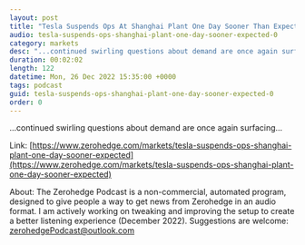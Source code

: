 ```yaml
---
layout: post
title: "Tesla Suspends Ops At Shanghai Plant One Day Sooner Than Expected"
audio: tesla-suspends-ops-shanghai-plant-one-day-sooner-expected-0
category: markets
desc: "...continued swirling questions about demand are once again surfacing..."
duration: 00:02:02
length: 122
datetime: Mon, 26 Dec 2022 15:35:00 +0000
tags: podcast
guid: tesla-suspends-ops-shanghai-plant-one-day-sooner-expected-0
order: 0
---
```

...continued swirling questions about demand are once again surfacing...

Link: [https://www.zerohedge.com/markets/tesla-suspends-ops-shanghai-plant-one-day-sooner-expected](https://www.zerohedge.com/markets/tesla-suspends-ops-shanghai-plant-one-day-sooner-expected)

About: The Zerohedge Podcast is a non-commercial, automated program, designed to give people a way to get news from Zerohedge in an audio format.  I am actively working on tweaking and improving the setup to create a better listening experience (December 2022).  Suggestions are welcome: [zerohedgePodcast@outlook.com](mailto:zerohedgePodcast@outlook.com)